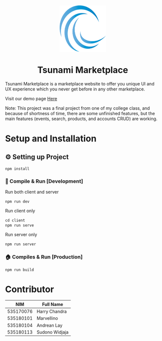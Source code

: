 <p align="center">
  <img src="client/src/assets/tsunami_logo.png"
    width="150"
    height="150"
  />
</p>
<h1 align="center"> Tsunami Marketplace </h1>
<p> Tsunami Marketplace is a marketplace website to offer you unique UI and UX experience which you never get before in any other marketplace.</p>
<p>Visit our demo page <a href="http://tsunami-marketplace.herokuapp.com/">Here</a></p>
<p>Note: This project was a final project from one of my college class, and because of shortness of time, there are some unfinished features, but the main features (events, search, products, and accounts CRUD) are working.</p>

# Setup and Installation

## ⚙️ Setting up Project
```
npm install
```

### 🏢 Compile & Run [Development]
Run both client and server
```
npm run dev
```
Run client only
```
cd client
npm run serve
```
Run server only
```
npm run server
```

### 🏠 Compiles & Run [Production]
```
npm run build
```

# Contributor
| NIM       | Full Name     |
| --------- |---------------|
| 535170076 | Harry Chandra |
| 535180101 | Marvellino    |
| 535180104 | Andrean Lay   |
| 535180113 | Sudono Widjaja|
